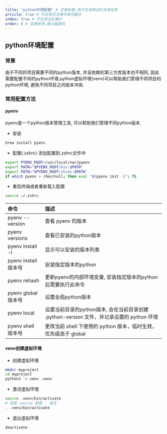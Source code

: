 ```yaml
---
title: "python环境配置" # 文章标题,用于生成侧边栏目录名称
article: true # 不在首页文章列表页展示
index: true # 不在侧边栏展示
order: 0 # 文章排序,越大越靠后
---
```


## python环境配置

### 背景
由于不同的项目需要不同的python版本, 并且依赖的第三方库版本也不相同, 因此需要配置不同的python环境.python虚拟环境(venv)可以帮助我们管理不同项目的python环境, 避免不同项目之间版本冲突.

### 常用配置方法

#### pyenv
pyenv是一个python版本管理工具, 可以帮助我们管理不同python版本.
- 安装
```bash
brew install pyenv
```
- 配置(.zshrc)
添加配置到.zshrc文件中
```bash
export PYENV_ROOT=/usr/local/var/pyenv
export PATH="$PYENV_ROOT/bin:$PATH"
export PATH="$PYENV_ROOT/shims:$PATH"
if which pyenv > /dev/null; then eval "$(pyenv init -)"; fi
```
- 重启终端或者重新载入配置
```bash
source ~/.zshrc
```
|命令|描述|
|:---|:---|
|pyenv --version|查看 pyenv 的版本|
|pyenv versions|查看已安装的python版本|
|pyenv install -l|显示可以安装的版本列表|
|pyenv install 版本号|安装指定版本的python|
|pyenv rehash|更新pyenv的内部环境变量, 安装指定版本的python后需要执行此命令|
|pyenv global 版本号|设置全局python版本|
|pyenv local|设置当前目录的python版本, 会在当前目录创建 .python-version 文件，并记录设置的 python 环境|
|pyenv shell 版本号|更改当前 shell 下使用的 python 版本，临时生效，优先级高于 global|

#### venv创建虚拟环境
- 创建虚拟环境
```bash
mkdir myproject
cd myproject
python3 -m venv .venv
```
- 激活虚拟环境
```bash
source .venv/bin/activate
# 或者 source 就是 . 语法
. .venv/bin/activate
```
- 退出虚拟环境
```bash
deactivate
```

